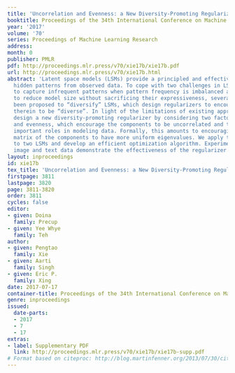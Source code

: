 ```yaml
---
title: 'Uncorrelation and Evenness: a New Diversity-Promoting Regularizer'
booktitle: Proceedings of the 34th International Conference on Machine Learning
year: '2017'
volume: '70'
series: Proceedings of Machine Learning Research
address: 
month: 0
publisher: PMLR
pdf: http://proceedings.mlr.press/v70/xie17b/xie17b.pdf
url: http://proceedings.mlr.press/v70/xie17b.html
abstract: 'Latent space models (LSMs) provide a principled and effective way to extract
  hidden patterns from observed data. To cope with two challenges in LSMs: (1) how
  to capture infrequent patterns when pattern frequency is imbalanced and (2) how
  to reduce model size without sacrificing their expressiveness, several studies have
  been proposed to “diversify” LSMs, which design regularizers to encourage the components
  therein to be “diverse”. In light of the limitations of existing approaches, we
  design a new diversity-promoting regularizer by considering two factors: uncorrelation
  and evenness, which encourage the components to be uncorrelated and to play equally
  important roles in modeling data. Formally, this amounts to encouraging the covariance
  matrix of the components to have more uniform eigenvalues. We apply the regularizer
  to two LSMs and develop an efficient optimization algorithm. Experiments on healthcare,
  image and text data demonstrate the effectiveness of the regularizer.'
layout: inproceedings
id: xie17b
tex_title: 'Uncorrelation and Evenness: a New Diversity-Promoting Regularizer'
firstpage: 3811
lastpage: 3820
page: 3811-3820
order: 3811
cycles: false
editor:
- given: Doina
  family: Precup
- given: Yee Whye
  family: Teh
author:
- given: Pengtao
  family: Xie
- given: Aarti
  family: Singh
- given: Eric P.
  family: Xing
date: 2017-07-17
container-title: Proceedings of the 34th International Conference on Machine Learning
genre: inproceedings
issued:
  date-parts:
  - 2017
  - 7
  - 17
extras:
- label: Supplementary PDF
  link: http://proceedings.mlr.press/v70/xie17b/xie17b-supp.pdf
# Format based on citeproc: http://blog.martinfenner.org/2013/07/30/citeproc-yaml-for-bibliographies/
---
```

